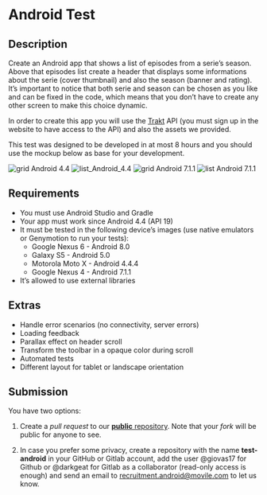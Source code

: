 # Android Test
## Description

Create an Android app that shows a list of episodes from a serie’s season. Above that episodes list create a header that displays some informations about the serie (cover thumbnail) and also the season (banner and rating). It’s important to notice that both serie and season can be chosen as you like and can be fixed in the code, which means that you don’t have to create any other screen to make this choice dynamic.

In order to create this app you will use the [Trakt](https://trakt.tv) API (you must sign up in the website to have access to the API) and also the assets we provided.

This test was designed to be developed in at most 8 hours and you should use the mockup below as base for your development.

![grid Android 4.4](/images/device-2015-10-08-131549.png)
![list_Android_4.4](/images/device-2015-10-08-131453.png)
![grid Android 7.1.1](/images/device-2015-10-08-132258.png)
![list Android 7.1.1](/images/device-2015-10-08-132332.png)


## Requirements
* You must use Android Studio and Gradle
* Your app must work since Android 4.4 (API 19)
* It must be tested in the following device’s images (use native emulators or Genymotion to run your tests):
  * Google Nexus 6 - Android 8.0
  * Galaxy S5 - Android 5.0
  * Motorola Moto X - Android 4.4.4
  * Google Nexus 4 - Android 7.1.1
* It’s allowed to use external libraries

## Extras

* Handle error scenarios (no connectivity, server errors)
* Loading feedback
* Parallax effect on header scroll
* Transform the toolbar in a opaque color during scroll
* Automated tests
* Different layout for tablet or landscape orientation

## Submission

You have two options:  

1) Create a _pull request_ to our [__public__ repository](https://github.com/itexico/android_test). Note that your *fork* will be public for anyone to see.

2) In case you prefer some privacy, create a repository with the name **test-android** in your GitHub or Gitlab account, add the user @giovas17 for Github or @darkgeat for Gitlab as a collaborator (read-only access is enough) and send an email to recruitment.android@movile.com to let us know.
